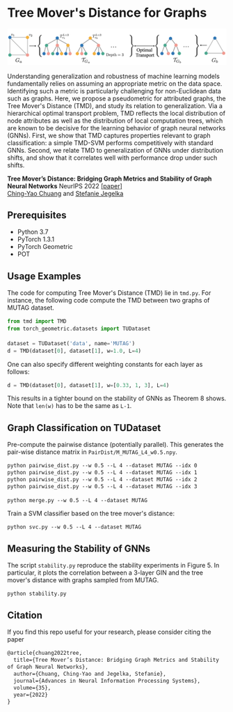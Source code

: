 # Tree Mover's Distance for Graphs

<p align='center'>
<img src='https://github.com/chingyaoc/TMD/blob/master/misc/fig.png?raw=true' width='900'/>
</p>


Understanding generalization and robustness of machine learning models fundamentally relies on assuming an appropriate metric on the data space. Identifying such a metric is particularly challenging for non-Euclidean data such as graphs. Here, we propose a pseudometric for attributed graphs, the Tree Mover's Distance (TMD), and study its relation to generalization. Via a hierarchical optimal transport problem, TMD reflects the local distribution of node attributes as well as the distribution of local computation trees, which are known to be decisive for the learning behavior of graph neural networks (GNNs). First, we show that TMD captures properties relevant to graph classification: a simple TMD-SVM performs competitively with standard GNNs. Second, we relate TMD to generalization of GNNs under distribution shifts, and show that it correlates well with performance drop under such shifts.

**Tree Mover’s Distance: Bridging Graph Metrics and Stability of Graph Neural Networks** NeurIPS 2022 [[paper]](https://arxiv.org/abs/2007.00224)
<br/>
[Ching-Yao Chuang](https://chingyaoc.github.io/) and 
[Stefanie Jegelka](https://people.csail.mit.edu/stefje/)
<br/>


## Prerequisites
- Python 3.7 
- PyTorch 1.3.1
- PyTorch Geometric
- POT


## Usage Examples
The code for computing Tree Mover's Distance (TMD) lie in `tmd.py`. For instance, the following code compute the TMD between two graphs of MUTAG dataset.
```python
from tmd import TMD
from torch_geometric.datasets import TUDataset

dataset = TUDataset('data', name='MUTAG')
d = TMD(dataset[0], dataset[1], w=1.0, L=4)
```

One can also specify different weighting constants for each layer as follows:
```python
d = TMD(dataset[0], dataset[1], w=[0.33, 1, 3], L=4)
```
This results in a tighter bound on the stability of GNNs as Theorem 8 shows. Note that `len(w)` has to be the same as `L-1`.


## Graph Classification on TUDataset

Pre-compute the pairwise distance (potentially parallel). This generates the pair-wise distance matrix in `PairDist/M_MUTAG_L4_w0.5.npy`.
```
python pairwise_dist.py --w 0.5 --L 4 --dataset MUTAG --idx 0
python pairwise_dist.py --w 0.5 --L 4 --dataset MUTAG --idx 1
python pairwise_dist.py --w 0.5 --L 4 --dataset MUTAG --idx 2
python pairwise_dist.py --w 0.5 --L 4 --dataset MUTAG --idx 3

python merge.py --w 0.5 --L 4 --dataset MUTAG
```

Train a SVM classifier based on the tree mover's distance:
```
python svc.py --w 0.5 --L 4 --dataset MUTAG
```

## Measuring the Stability of GNNs
The script `stability.py` reproduce the stability experiments in Figure 5. In particular, it plots the correlation between a 3-layer GIN and the tree mover's distance with graphs sampled from MUTAG.
```
python stability.py
```


## Citation

If you find this repo useful for your research, please consider citing the paper

```
@article{chuang2022tree,
  title={Tree Mover’s Distance: Bridging Graph Metrics and Stability of Graph Neural Networks},
  author={Chuang, Ching-Yao and Jegelka, Stefanie},
  journal={Advances in Neural Information Processing Systems},
  volume={35},
  year={2022}
}
```


